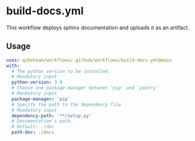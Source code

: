 # build-docs.yml

This workflow deploys sphinx documentation and uploads it as an artifact.

## Usage

```yaml
uses: qiboteam/workflows/.github/workflows/build-docs.yml@main
with:
  # The python version to be installed.
  # Mandatory input
  python-version: 3.9
  # Choose one package manager between 'pip' and 'poetry'
  # Mandatory input
  package-manager: 'pip'
  # Specify the path to the dependency file
  # Mandatory input
  dependency-path: '**/setup.py'
  # Documentation's path.
  # Default: ./doc
  path-doc: ./docs
```
